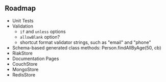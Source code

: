 Roadmap
-------

* Unit Tests
* Validation
  * `if` and `unless` options
  * `allowBlank` option?
  * shortcut format validator strings, such as "email" and "phone"
* Schema-based generated class methods: Person.findAllByAge(50, cb)
* RiakStore
* Documentation Pages
* CouchStore
* MongoStore
* RedisStore
